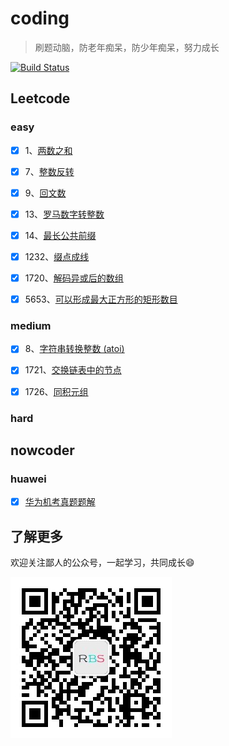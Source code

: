 # coding

> 刷题动脑，防老年痴呆，防少年痴呆，努力成长

[![Build Status](https://travis-ci.com/ataola/coding.svg?branch=master)](./coverage/lcov-report/index.html)

## Leetcode

### easy

- [x] 1、[两数之和](./note/leetcode/1-two-sum.md)

- [x] 7、[整数反转](./note/leetcode/7-reverse-integer.md)

- [x] 9、[回文数](./note/leetcode/9-palindrome-number.md)

- [x] 13、[罗马数字转整数](./note/leetcode/13-roman-to-integer.md)

- [x] 14、[最长公共前缀](./note/leetcode/14-longest-common-prefix.md)

- [x] 1232、[缀点成线](./note/leetcode/1232-check-if-it-is-a-straight-line.md)

- [x] 1720、[解码异或后的数组](./note/leetcode/1720-decode-xored-array.md)

- [x] 5653、[可以形成最大正方形的矩形数目](./note/leetcode/5653-number-of-rectangles-that-can-form-the-largest-square.md)

### medium

- [x] 8、[字符串转换整数 (atoi)](./note/leetcode/8-string-to-integer-atoi.md)

- [x] 1721、[交换链表中的节点](./note/leetcode/1721-swapping-nodes-in-a-linked-list.md)

- [x] 1726、[同积元组](./note/leetcode/1726-tuple-with-same-product.md)

### hard

## nowcoder

### huawei

- [x] [华为机考真题题解](./note/nowcoder/huawei/exam.md)

## 了解更多

欢迎关注鄙人的公众号，一起学习，共同成长:smile:

![](img/wechat-cnroadbridge.jpg)
